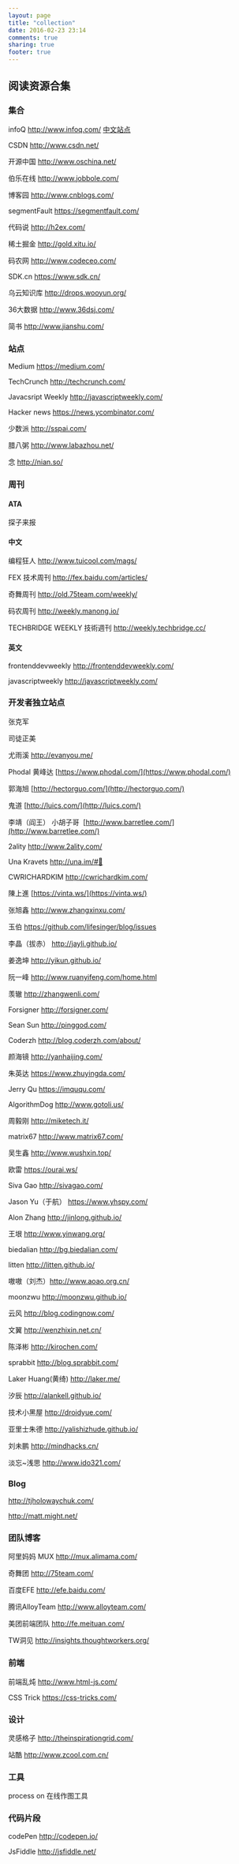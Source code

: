 ```yaml
---
layout: page
title: "collection"
date: 2016-02-23 23:14
comments: true
sharing: true
footer: true
---
```


## 阅读资源合集

### 集合

infoQ http://www.infoq.com/ [中文站点](http://www.infoq.com/cn/)

CSDN http://www.csdn.net/

开源中国 http://www.oschina.net/

伯乐在线 http://www.jobbole.com/

博客园 http://www.cnblogs.com/

segmentFault https://segmentfault.com/

代码说 http://h2ex.com/

稀土掘金 http://gold.xitu.io/

码农网 http://www.codeceo.com/

SDK.cn https://www.sdk.cn/


乌云知识库 http://drops.wooyun.org/

36大数据 http://www.36dsj.com/



简书 http://www.jianshu.com/



### 站点

Medium https://medium.com/

TechCrunch http://techcrunch.com/

Javacsript Weekly http://javascriptweekly.com/



Hacker news https://news.ycombinator.com/


少数派 http://sspai.com/


腊八粥 http://www.labazhou.net/


念 http://nian.so/


### 周刊

#### ATA

探子来报

#### 中文

编程狂人 http://www.tuicool.com/mags/

FEX 技术周刊 http://fex.baidu.com/articles/

奇舞周刊 http://old.75team.com/weekly/

码农周刊 http://weekly.manong.io/

TECHBRIDGE WEEKLY 技術週刊 http://weekly.techbridge.cc/

#### 英文

frontenddevweekly http://frontenddevweekly.com/

javascriptweekly http://javascriptweekly.com/



### 开发者独立站点

张克军

司徒正美



尤雨溪 http://evanyou.me/

Phodal 黄峰达 [https://www.phodal.com/](https://www.phodal.com/)

郭海旭 [http://hectorguo.com/](http://hectorguo.com/)

鬼道 [http://luics.com/](http://luics.com/)

李靖（阎王） 小胡子哥  [http://www.barretlee.com/](http://www.barretlee.com/)

2ality http://www.2ality.com/

Una Kravets http://una.im/#💁

CWRICHARDKIM http://cwrichardkim.com/

陳上進 [https://vinta.ws/](https://vinta.ws/)

张旭鑫 http://www.zhangxinxu.com/

玉伯 https://github.com/lifesinger/blog/issues

李晶（拔赤） http://jayli.github.io/

姜逸坤 http://yikun.github.io/

阮一峰 http://www.ruanyifeng.com/home.html

羡辙 http://zhangwenli.com/

Forsigner http://forsigner.com/

Sean Sun http://pinggod.com/

Coderzh http://blog.coderzh.com/about/

颜海镜 http://yanhaijing.com/

朱英达 https://www.zhuyingda.com/

Jerry Qu https://imququ.com/

AlgorithmDog http://www.gotoli.us/

周毅刚 http://miketech.it/

matrix67 http://www.matrix67.com/

吴生鑫 http://www.wushxin.top/

欧雷 https://ourai.ws/

Siva Gao http://sivagao.com/

Jason Yu（于航） https://www.yhspy.com/

Alon Zhang http://jinlong.github.io/

王垠 http://www.yinwang.org/

biedalian http://bg.biedalian.com/

litten http://litten.github.io/

嗷嗷（刘杰）http://www.aoao.org.cn/

moonzwu http://moonzwu.github.io/

云风 http://blog.codingnow.com/

文翼 http://wenzhixin.net.cn/

陈泽彬 http://kirochen.com/

sprabbit http://blog.sprabbit.com/

Laker Huang(黄绮) http://laker.me/

汐辰 http://alankell.github.io/

技术小黑屋 http://droidyue.com/

亚里士朱德 http://yalishizhude.github.io/

刘未鹏 http://mindhacks.cn/

淡忘~浅思 http://www.ido321.com/

### Blog

http://tjholowaychuk.com/

http://matt.might.net/


### 团队博客

阿里妈妈 MUX http://mux.alimama.com/

奇舞团 http://75team.com/

百度EFE http://efe.baidu.com/

腾讯AlloyTeam http://www.alloyteam.com/

美团前端团队 http://fe.meituan.com/

TW洞见 http://insights.thoughtworkers.org/


### 前端

前端乱炖 http://www.html-js.com/

CSS Trick https://css-tricks.com/


### 设计

灵感格子 http://theinspirationgrid.com/

站酷 http://www.zcool.com.cn/

### 工具

process on 在线作图工具



### 代码片段

codePen http://codepen.io/

JsFiddle http://jsfiddle.net/
